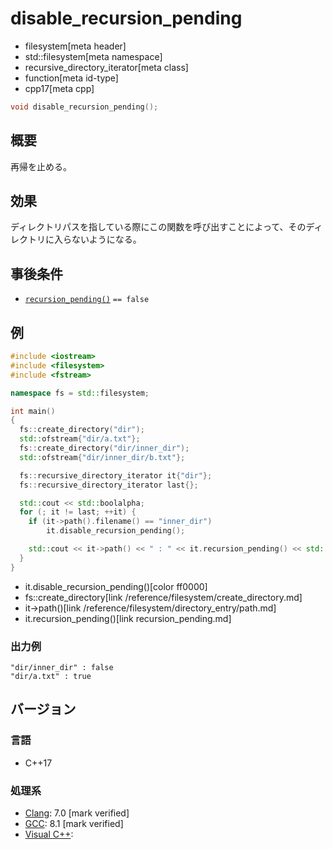 # disable_recursion_pending
* filesystem[meta header]
* std::filesystem[meta namespace]
* recursive_directory_iterator[meta class]
* function[meta id-type]
* cpp17[meta cpp]

```cpp
void disable_recursion_pending();
```

## 概要
再帰を止める。


## 効果
ディレクトリパスを指している際にこの関数を呼び出すことによって、そのディレクトリに入らないようになる。


## 事後条件
- [`recursion_pending()`](recursion_pending.md) `== false`


## 例
```cpp example
#include <iostream>
#include <filesystem>
#include <fstream>

namespace fs = std::filesystem;

int main()
{
  fs::create_directory("dir");
  std::ofstream{"dir/a.txt"};
  fs::create_directory("dir/inner_dir");
  std::ofstream{"dir/inner_dir/b.txt"};

  fs::recursive_directory_iterator it{"dir"};
  fs::recursive_directory_iterator last{};

  std::cout << std::boolalpha;
  for (; it != last; ++it) {
    if (it->path().filename() == "inner_dir")
        it.disable_recursion_pending();

    std::cout << it->path() << " : " << it.recursion_pending() << std::endl;
  }
}
```
* it.disable_recursion_pending()[color ff0000]
* fs::create_directory[link /reference/filesystem/create_directory.md]
* it->path()[link /reference/filesystem/directory_entry/path.md]
* it.recursion_pending()[link recursion_pending.md]

### 出力例
```
"dir/inner_dir" : false
"dir/a.txt" : true
```

## バージョン
### 言語
- C++17

### 処理系
- [Clang](/implementation.md#clang): 7.0 [mark verified]
- [GCC](/implementation.md#gcc): 8.1 [mark verified]
- [Visual C++](/implementation.md#visual_cpp):
